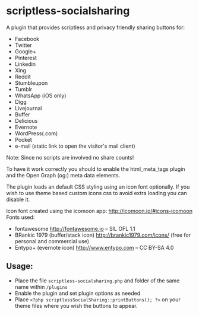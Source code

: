 scriptless-socialsharing
========================

A plugin that provides scriptless and privacy friendly sharing buttons for:

- Facebook
- Twitter
- Google+
- Pinterest 
- Linkedin
- Xing
- Reddit
- Stumbleupon
- Tumblr
- WhatsApp (iOS only)
- Digg
- Livejournal 
- Buffer
- Delicious
- Evernote
- WordPress(.com)
- Pocket
- e-mail (static link to open the visitor's mail client)

Note: Since no scripts are involved no share counts!

To have it work correctly you should to enable the html_meta_tags plugin and the Open Graph (og:) meta data elements.
 
The plugin loads an default CSS styling using an icon font optionally. If you wish to use theme based custom icons css to avoid extra loading you can disable it.

Icon font created using the icomoon app: http://icomoon.io/#icons-icomoon
Fonts used:

- fontawesome http://fontawesome.io – SIL OFL 1.1 
- BRankic 1979 (buffer/stack icon) http://brankic1979.com/icons/ (free for personal and commercial use)
- Entypo+ (evernote icon) http://www.entypo.com – CC BY-SA 4.0

## Usage:

- Place the file `scriptless-socialsharing.php` and folder of the same name within `/plugins`
- Enable the plugin and set plugin options as needed
- Place `<?php scriptlessSocialSharing::printButtons(); ?>` on your theme files where you wish the buttons to appear.